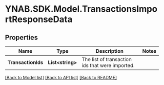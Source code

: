 # YNAB.SDK.Model.TransactionsImportResponseData

## Properties

Name | Type | Description | Notes
------------ | ------------- | ------------- | -------------
**TransactionIds** | **List&lt;string&gt;** | The list of transaction ids that were imported. | 

[[Back to Model list]](../README.md#documentation-for-models) [[Back to API list]](../README.md#documentation-for-api-endpoints) [[Back to README]](../README.md)


